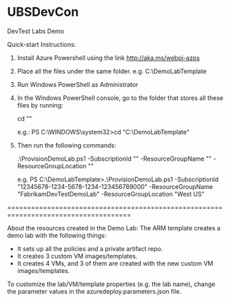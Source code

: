 # UBSDevCon
DevTest Labs Demo

Quick-start Instructions:
1. Install Azure Powershell using the link http://aka.ms/webpi-azps
2. Place all the files under the same folder. e.g. C:\DemoLabTemplate
3. Run Windows PowerShell as Administrator
4. In the Windows PowerShell console, go to the folder that stores all these files by running:

	cd "<your folder path>"

   e.g.:
	PS C:\WINDOWS\system32>cd "C:\DemoLabTemplate"

5. Then run the following commands:

	.\ProvisionDemoLab.ps1 -SubscriptionId "<Azure subscription ID where the lab will be created>" -ResourceGroupName "<name for the new resource group where the lab will be created>" -ResourceGroupLocation "<location for the resource group to be created. e.g. West US>"

   e.g.
	PS C:\DemoLabTemplate>.\ProvisionDemoLab.ps1 -SubscriptionId "12345678-1234-5678-1234-123456789000" -ResourceGroupName "FabrikamDevTestDemoLab" -ResourceGroupLocation "West US"

=====================================================================================

About the resources created in the Demo Lab:
The ARM template creates a demo lab with the following things:
* It sets up all the policies and a private artifact repo.
* It creates 3 custom VM images/templates.
* It creates 4 VMs, and 3 of them are created with the new custom VM images/templates.

To customize the lab/VM/template properties (e.g. the lab name), change the parameter values in the azuredeploy.parameters.json file. 
